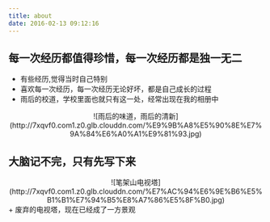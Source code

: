 ```yaml
---
title: about
date: 2016-02-13 09:12:16
---
```

## 每一次经历都值得珍惜，每一次经历都是独一无二
+ 有些经历,觉得当时自己特别
+ 喜欢每一次经历，每一次经历无论好坏，都是自己成长的过程
+ 雨后的校道，学校里面也就只有这一处，经常出现在我的相册中
<center>
![雨后的味道，雨后的清新](http://7xqvf0.com1.z0.glb.clouddn.com/%E9%9B%A8%E5%90%8E%E7%9A%84%E6%A0%A1%E9%81%93.jpg)
</center>

## 大脑记不完，只有先写下来
<center>
![笔架山电视塔](http://7xqvf0.com1.z0.glb.clouddn.com/%E7%AC%94%E6%9E%B6%E5%B1%B1%E7%94%B5%E8%A7%86%E5%8F%B0.jpg)
</center>
+ 废弃的电视塔，现在已经成了一方景观
